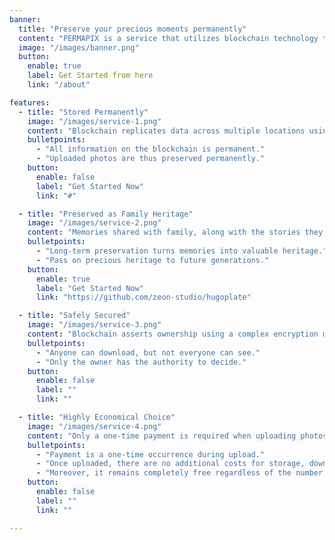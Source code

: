 ```yaml
---
banner:
  title: "Preserve your precious moments permanently"
  content: "PERMAPIX is a service that utilizes blockchain technology to securely and permanently preserve photos. All photos are encrypted and safely stored, with only the owner being able to view them. With just a single upload, you can cherish your precious photos forever."
  image: "/images/banner.png"
  button:
    enable: true
    label: Get Started from here
    link: "/about"

features:
  - title: "Stored Permanently"
    image: "/images/service-1.png"
    content: "Blockchain replicates data across multiple locations using robust consensus algorithms, ensuring data cannot be tampered with or lost once recorded. Utilizing these features, photos can be securely and permanently preserved."
    bulletpoints:
      - "All information on the blockchain is permanent."
      - "Uploaded photos are thus preserved permanently."
    button:
      enable: false
      label: "Get Started Now"
      link: "#"

  - title: "Preserved as Family Heritage"
    image: "/images/service-2.png"
    content: "Memories shared with family, along with the stories they contain, hold significant value. Safely preserved on the blockchain, this heritage can be passed down through generations. Pass on your family's values and cherished memories to your descendants."
    bulletpoints:
      - "Long-term preservation turns memories into valuable heritage."
      - "Pass on precious heritage to future generations."
    button:
      enable: true
      label: "Get Started Now"
      link: "https://github.com/zeon-studio/hugoplate"

  - title: "Safely Secured"
    image: "/images/service-3.png"
    content: "Blockchain asserts ownership using a complex encryption method called a private key. By protecting and uploading content with this encrypted key, anyone can access the content, but they cannot view its actual contents. Photos can only be viewed with the owner's encryption key."
    bulletpoints:
      - "Anyone can download, but not everyone can see."
      - "Only the owner has the authority to decide."
    button:
      enable: false
      label: ""
      link: ""

  - title: "Highly Economical Choice"
    image: "/images/service-4.png"
    content: "Only a one-time payment is required when uploading photos to the blockchain. There are no additional costs even with multiple shares and downloads over time. In fact, the longer the time passes, the more economical the choice becomes."
    bulletpoints:
      - "Payment is a one-time occurrence during upload."
      - "Once uploaded, there are no additional costs for storage, downloads, etc."
      - "Moreover, it remains completely free regardless of the number of downloads or shares."
    button:
      enable: false
      label: ""
      link: ""

---
```

